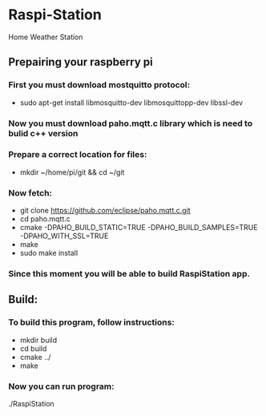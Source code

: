 # Raspi-Station
Home Weather Station

## Prepairing your raspberry pi 
### First you must download mostquitto protocol:
- sudo apt-get install libmosquitto-dev libmosquittopp-dev libssl-dev
### Now you must download paho.mqtt.c library which is need to bulid c++ version
### Prepare a correct location for files:
- mkdir ~/home/pi/git && cd ~/git
### Now fetch:
- git clone https://github.com/eclipse/paho.mqtt.c.git
- cd paho.mqtt.c
- cmake -DPAHO_BUILD_STATIC=TRUE -DPAHO_BUILD_SAMPLES=TRUE -DPAHO_WITH_SSL=TRUE
- make
- sudo make install
### Since this moment you will be able to build RaspiStation app.

## Build:
### To build this program, follow instructions:
- mkdir build
- cd build
- cmake ../
- make
### Now you can run program: 
./RaspiStation 
